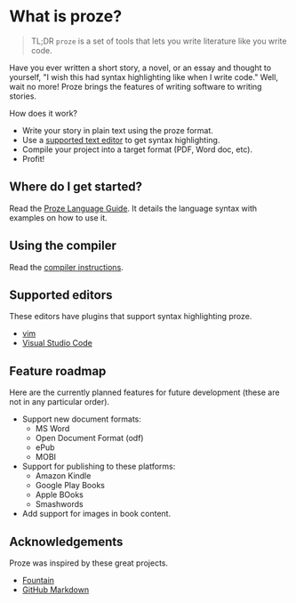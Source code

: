 # What is proze?

> TL;DR `proze` is a set of tools that lets you write literature like you write code.

Have you ever written a short story, a novel, or an essay and thought to yourself,
"I wish this had syntax highlighting like when I write code."
Well, wait no more! Proze brings the features of writing software to
writing stories.

How does it work?
- Write your story in plain text using the proze format.
- Use a [supported text editor](#supported-editors) to get syntax highlighting.
- Compile your project into a target format (PDF, Word doc, etc).
- Profit!

## Where do I get started?

Read the [Proze Language Guide](./doc/language/proze-language.md). It details
the language syntax with examples on how to use it.

## Using the compiler

Read the [compiler instructions](./doc/compiler.md).

## Supported editors

These editors have plugins that support syntax highlighting proze.

- [vim](https://github.com/RobotNerd/proze-english-vim)
- [Visual Studio Code](https://github.com/RobotNerd/proze-vscode)

## Feature roadmap

Here are the currently planned features for future development (these are not in any particular order).
- Support new document formats:
    - MS Word
    - Open Document Format (odf)
    - ePub
    - MOBI
- Support for publishing to these platforms:
    - Amazon Kindle
    - Google Play Books
    - Apple BOoks
    - Smashwords
- Add support for images in book content.

## Acknowledgements

Proze was inspired by these great projects.

- [Fountain](https://fountain.io/)
- [GitHub Markdown](https://github.com/adam-p/markdown-here/wiki/Markdown-Cheatsheet)
